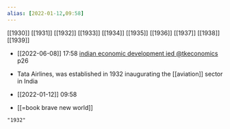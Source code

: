 ```yaml
---
alias: [2022-01-12,09:58]
---
```

[[1930]] [[1931]] [[1932]] [[1933]] [[1934]] [[1935]] [[1936]] [[1937]] [[1938]] [[1939]]

- [[2022-06-08]] 17:58 [indian economic development ied @tkeconomics](https://t.me/tkeconomics/6) p26
- Tata Airlines, was established in 1932 inaugurating the [[aviation]] sector in India

- [[2022-01-12]] 09:58
- [[=book brave new world]]
```query
"1932"
```